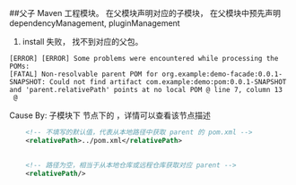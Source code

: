 ##父子 Maven 工程模块。
在父模块声明对应的子模块， 
在父模块中预先声明 dependencyManagement, pluginManagement

1. install 失败， 找不到对应的父包。
```text
[ERROR] [ERROR] Some problems were encountered while processing the POMs:
[FATAL] Non-resolvable parent POM for org.example:demo-facade:0.0.1-SNAPSHOT: Could not find artifact com.example:demo:pom:0.0.1-SNAPSHOT and 'parent.relativePath' points at no local POM @ line 7, column 13
 @ 
```
Cause By:
子模块下 <parent> 节点下的 <relativePath>，详情可以查看该节点描述
```xml
    <!-- 不填写的默认值，代表从本地路径中获取 parent 的 pom.xml -->
    <relativePath>../pom.xml</relativePath>
    
```
```xml
    <!-- 路径为空，相当于从本地仓库或远程仓库获取对应 parent -->
    <relativePath/>
```